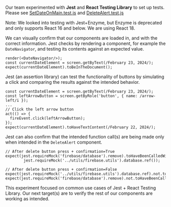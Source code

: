 Our team experimented with **Jest** and **React Testing Library** to set up tests. 
Please see [SetDateOnMain.test.js](/medminder/src/tests/SetDateOnMain.test.js) and [DeleteAlert.test.js](/medminder/src/tests/DeleteAlert.test.js)

Note: We looked into testing with Jest+Enzyme, but Enzyme is deprecated and only supports React 16 and below. We are using React 18.

We can visually confirm that our components are loaded in, and with the correct information. 
Jest checks by rendering a component, for example the `DateNavigator`, and testing its contents against an expected value.
```
render(<DateNavigator/>);
const currentDateElement = screen.getByText(/February 23, 2024/);
expect(currentDateElement).toBeInTheDocument();
```

Jest (an assertion library) can test the functionality of buttons by simulating a click and comparing the results against the intended behavior.
```
const currentDateElement = screen.getByText(/February 23, 2024/);
const leftArrowButton = screen.getByRole('button', { name: /arrow-left/i });
...
// Click the left arrow button
act(() => {
  fireEvent.click(leftArrowButton);
});
expect(currentDateElement).toHaveTextContent(/February 22, 2024/);
```

Jest can also confirm that the intended function call(s) are being made only when intended in the `DeleteAlert` component.
```
// After delete button press + confirmation=True
expect(jest.requireMock('firebase/database').remove).toHaveBeenCalledWith(
        jest.requireMock('../utils/firebase.utils').database.ref());
```
```
// After delete button press + confirmation=False
expect(jest.requireMock('../utils/firebase.utils').database.ref).not.toHaveBeenCalled();
expect(jest.requireMock('firebase/database').remove).not.toHaveBeenCalled();
```

This experiment focused on common use cases of Jest + React Testing Library. 
Our next target(s) are to verify the rest of our components are working as intended. 
